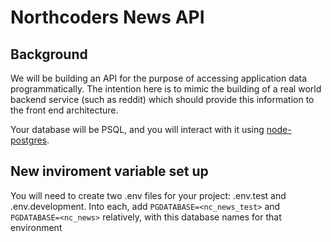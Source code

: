 # Northcoders News API

## Background

We will be building an API for the purpose of accessing application data programmatically. The intention here is to mimic the building of a real world backend service (such as reddit) which should provide this information to the front end architecture.

Your database will be PSQL, and you will interact with it using [node-postgres](https://node-postgres.com/).

## New inviroment variable set up  
You will need to create two .env files for your project: .env.test and .env.development. Into each, add `PGDATABASE=<nc_news_test>` and `PGDATABASE=<nc_news>` relatively, with this database names for that environment

